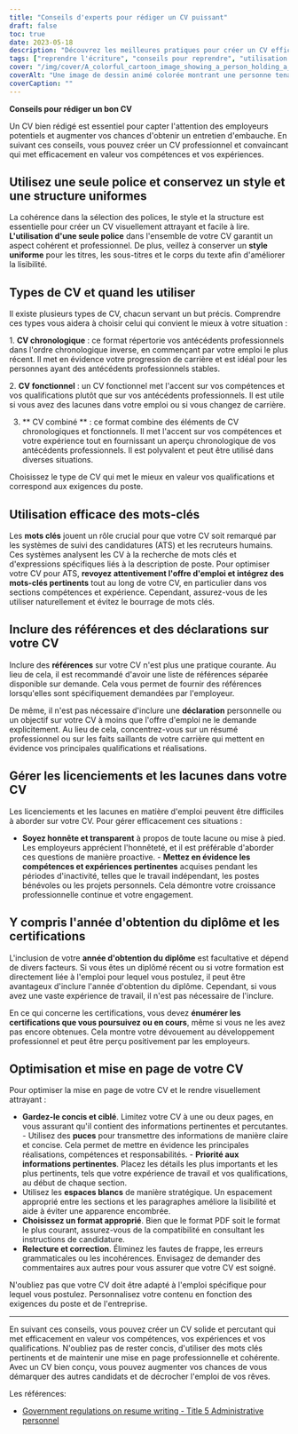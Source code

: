 ```yaml
---
title: "Conseils d'experts pour rédiger un CV puissant"
draft: false
toc: true
date: 2023-05-18
description: "Découvrez les meilleures pratiques pour créer un CV efficace, y compris l'utilisation des polices, les types de CV, l'optimisation des mots clés, la gestion des lacunes et l'optimisation de la mise en page."
tags: ["reprendre l'écriture", "conseils pour reprendre", "utilisation des polices", "structure du CV", "types de CV", "CV chronologique", "CV fonctionnel", "CV combiné", "optimisation des mots clés", "références sur CV", "CV", "gestion des licenciements", "gérer les lacunes dans le CV", "année d'obtention du diplôme sur CV", "attestations d'inscription", "CV mise en page", "CV concis", "espace blanc dans le CV", "CV personnalisation", "CV professionnel"]
cover: "/img/cover/A_colorful_cartoon_image_showing_a_person_holding_a_resume.png"
coverAlt: "Une image de dessin animé colorée montrant une personne tenant un CV avec une loupe, symbolisant l'attention portée aux détails dans l'optimisation du CV."
coverCaption: ""
---
```


**Conseils pour rédiger un bon CV**

Un CV bien rédigé est essentiel pour capter l'attention des employeurs potentiels et augmenter vos chances d'obtenir un entretien d'embauche. En suivant ces conseils, vous pouvez créer un CV professionnel et convaincant qui met efficacement en valeur vos compétences et vos expériences.

## Utilisez une seule police et conservez un style et une structure uniformes

La cohérence dans la sélection des polices, le style et la structure est essentielle pour créer un CV visuellement attrayant et facile à lire. **L'utilisation d'une seule police** dans l'ensemble de votre CV garantit un aspect cohérent et professionnel. De plus, veillez à conserver un **style uniforme** pour les titres, les sous-titres et le corps du texte afin d'améliorer la lisibilité.

## Types de CV et quand les utiliser

Il existe plusieurs types de CV, chacun servant un but précis. Comprendre ces types vous aidera à choisir celui qui convient le mieux à votre situation :

1. **CV chronologique** : ce format répertorie vos antécédents professionnels dans l'ordre chronologique inverse, en commençant par votre emploi le plus récent. Il met en évidence votre progression de carrière et est idéal pour les personnes ayant des antécédents professionnels stables.

2. **CV fonctionnel** : un CV fonctionnel met l'accent sur vos compétences et vos qualifications plutôt que sur vos antécédents professionnels. Il est utile si vous avez des lacunes dans votre emploi ou si vous changez de carrière.

3. ** CV combiné ** : ce format combine des éléments de CV chronologiques et fonctionnels. Il met l'accent sur vos compétences et votre expérience tout en fournissant un aperçu chronologique de vos antécédents professionnels. Il est polyvalent et peut être utilisé dans diverses situations.

Choisissez le type de CV qui met le mieux en valeur vos qualifications et correspond aux exigences du poste.

## Utilisation efficace des mots-clés

Les **mots clés** jouent un rôle crucial pour que votre CV soit remarqué par les systèmes de suivi des candidatures (ATS) et les recruteurs humains. Ces systèmes analysent les CV à la recherche de mots clés et d'expressions spécifiques liés à la description de poste. Pour optimiser votre CV pour ATS, **revoyez attentivement l'offre d'emploi et intégrez des mots-clés pertinents** tout au long de votre CV, en particulier dans vos sections compétences et expérience. Cependant, assurez-vous de les utiliser naturellement et évitez le bourrage de mots clés.

## Inclure des références et des déclarations sur votre CV

Inclure des **références** sur votre CV n'est plus une pratique courante. Au lieu de cela, il est recommandé d'avoir une liste de références séparée disponible sur demande. Cela vous permet de fournir des références lorsqu'elles sont spécifiquement demandées par l'employeur.

De même, il n'est pas nécessaire d'inclure une **déclaration** personnelle ou un objectif sur votre CV à moins que l'offre d'emploi ne le demande explicitement. Au lieu de cela, concentrez-vous sur un résumé professionnel ou sur les faits saillants de votre carrière qui mettent en évidence vos principales qualifications et réalisations.

## Gérer les licenciements et les lacunes dans votre CV

Les licenciements et les lacunes en matière d'emploi peuvent être difficiles à aborder sur votre CV. Pour gérer efficacement ces situations :

- **Soyez honnête et transparent** à propos de toute lacune ou mise à pied. Les employeurs apprécient l'honnêteté, et il est préférable d'aborder ces questions de manière proactive.
- **Mettez en évidence les compétences et expériences pertinentes** acquises pendant les périodes d'inactivité, telles que le travail indépendant, les postes bénévoles ou les projets personnels. Cela démontre votre croissance professionnelle continue et votre engagement.

## Y compris l'année d'obtention du diplôme et les certifications

L'inclusion de votre **année d'obtention du diplôme** est facultative et dépend de divers facteurs. Si vous êtes un diplômé récent ou si votre formation est directement liée à l'emploi pour lequel vous postulez, il peut être avantageux d'inclure l'année d'obtention du diplôme. Cependant, si vous avez une vaste expérience de travail, il n'est pas nécessaire de l'inclure.

En ce qui concerne les certifications, vous devez **énumérer les certifications que vous poursuivez ou en cours**, même si vous ne les avez pas encore obtenues. Cela montre votre dévouement au développement professionnel et peut être perçu positivement par les employeurs.

## Optimisation et mise en page de votre CV

Pour optimiser la mise en page de votre CV et le rendre visuellement attrayant :

- **Gardez-le concis et ciblé**. Limitez votre CV à une ou deux pages, en vous assurant qu'il contient des informations pertinentes et percutantes.
- Utilisez des **puces** pour transmettre des informations de manière claire et concise. Cela permet de mettre en évidence les principales réalisations, compétences et responsabilités.
- **Priorité aux informations pertinentes**. Placez les détails les plus importants et les plus pertinents, tels que votre expérience de travail et vos qualifications, au début de chaque section.
- Utilisez les **espaces blancs** de manière stratégique. Un espacement approprié entre les sections et les paragraphes améliore la lisibilité et aide à éviter une apparence encombrée.
- **Choisissez un format approprié**. Bien que le format PDF soit le format le plus courant, assurez-vous de la compatibilité en consultant les instructions de candidature.
- **Relecture et correction**. Éliminez les fautes de frappe, les erreurs grammaticales ou les incohérences. Envisagez de demander des commentaires aux autres pour vous assurer que votre CV est soigné.

N'oubliez pas que votre CV doit être adapté à l'emploi spécifique pour lequel vous postulez. Personnalisez votre contenu en fonction des exigences du poste et de l'entreprise.

______

En suivant ces conseils, vous pouvez créer un CV solide et percutant qui met efficacement en valeur vos compétences, vos expériences et vos qualifications. N'oubliez pas de rester concis, d'utiliser des mots clés pertinents et de maintenir une mise en page professionnelle et cohérente. Avec un CV bien conçu, vous pouvez augmenter vos chances de vous démarquer des autres candidats et de décrocher l'emploi de vos rêves.

Les références:
- [Government regulations on resume writing - Title 5 Administrative personnel](https://www.govinfo.gov/content/pkg/CFR-2021-title5-vol1/pdf/CFR-2021-title5-vol1-chapI.pdf)

